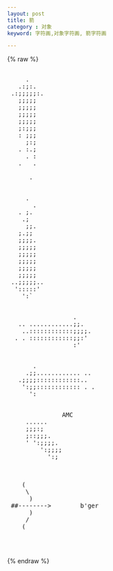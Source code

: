 ```yaml
---
layout: post
title: 箭
category : 对象
keyword: 字符画,对象字符画, 箭字符画

---
```

{% raw %}
<pre>

     .
   .:;:.
 .:;;;;;:.
   ;;;;;
   ;;;;;
   ;;;;;
   ;;;;;
   ;:;;;
   : ;;;
     ;:;
   . :.;
     . :
   .   .

      .


     .
       .
   . ;.
    .;
     ;;.
   ;.;;
   ;;;;.
   ;;;;;
   ;;;;;
   ;;;;;
   ;;;;;
   ;;;;;
 ..;;;;;..
  ':::::'
    ':`


                  .
   .. ............;;.
    ..::::::::::::;;;;.
  . . ::::::::::::;;:'
                  :'


       .
     .;;............ ..
   .;;;;::::::::::::..
    ':;;:::::::::::: . .
      ':


               AMC
     ......
     ;;;:;
     ;::;;;.
     ' ':;;;;.
         ':;;;;
           ':;



    (
     \
      )
 ##-------->        b'ger
      )
     /
    (


 </pre>
{% endraw %}
